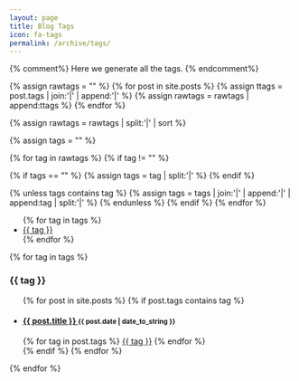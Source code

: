 ```yaml
---
layout: page
title: Blog Tags
icon: fa-tags
permalink: /archive/tags/
---
```

{% comment%}
Here we generate all the tags.
{% endcomment%}

{% assign rawtags = "" %}
{% for post in site.posts %}
{% assign ttags = post.tags | join:'|' | append:'|' %}
{% assign rawtags = rawtags | append:ttags %}
{% endfor %}

{% assign rawtags = rawtags | split:'|' | sort %}

{% assign tags = "" %}

{% for tag in rawtags %}
{% if tag != "" %}

{% if tags == "" %}
{% assign tags = tag | split:'|' %}
{% endif %}

{% unless tags contains tag %}
{% assign tags = tags | join:'|' | append:'|' | append:tag | split:'|' %}
{% endunless %}
{% endif %}
{% endfor %}

<div class="posts">
  <ul class="list-inline">
    {% for tag in tags %}
    <li><a href="#{{ tag | slugify }}" class="label label-default"><i class="fa fa-tag" aria-hidden="true"></i> {{ tag }}</a></li>
    {% endfor %}
  </ul>

  {% for tag in tags %}
  <h3 id="{{ tag | slugify }}"><i class="fa fa-tag" aria-hidden="true"></i> {{ tag }}</h3>
  <ul>
    {% for post in site.posts %}
    {% if post.tags contains tag %}
    <li>
      <h4>
        <a href="{{ post.url }}">
          {{ post.title }}
        </a>
        <small>{{ post.date | date_to_string }}</small>
      </h4>
      <span>
        {% for tag in post.tags %}
        <a class="label label-default" href="/archive/tags/#{{ tag | slugify }}"><i class="fa fa-tag" aria-hidden="true"></i> {{ tag }}</a>
        {% endfor %}
      </span>
    </li>
    {% endif %}
    {% endfor %}
  </ul>
  {% endfor %}
</div>
